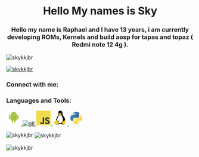 <h1 align="center">Hello My names is Sky</h1>
<h3 align="center">Hello my name is Raphael and I have 13 years, i am currently developing ROMs, Kernels and build aosp for tapas and topaz ( Redmi note 12 4g ).</h3>

<p align="left"> <img src="https://komarev.com/ghpvc/?username=skykkjbr&label=Profile%20views&color=0e75b6&style=flat" alt="skykkjbr" /> </p>

<p align="left"> <a href="https://github.com/ryo-ma/github-profile-trophy"><img src="https://github-profile-trophy.vercel.app/?username=skykkjbr" alt="skykkjbr" /></a> </p>

<h3 align="left">Connect with me:</h3>
<p align="left">
</p>

<h3 align="left">Languages and Tools:</h3>
<p align="left"> <a href="https://developer.android.com" target="_blank" rel="noreferrer"> <img src="https://raw.githubusercontent.com/devicons/devicon/master/icons/android/android-original-wordmark.svg" alt="android" width="40" height="40"/> </a> <a href="https://git-scm.com/" target="_blank" rel="noreferrer"> <img src="https://www.vectorlogo.zone/logos/git-scm/git-scm-icon.svg" alt="git" width="40" height="40"/> </a> <a href="https://developer.mozilla.org/en-US/docs/Web/JavaScript" target="_blank" rel="noreferrer"> <img src="https://raw.githubusercontent.com/devicons/devicon/master/icons/javascript/javascript-original.svg" alt="javascript" width="40" height="40"/> </a> <a href="https://www.linux.org/" target="_blank" rel="noreferrer"> <img src="https://raw.githubusercontent.com/devicons/devicon/master/icons/linux/linux-original.svg" alt="linux" width="40" height="40"/> </a> <a href="https://www.python.org" target="_blank" rel="noreferrer"> <img src="https://raw.githubusercontent.com/devicons/devicon/master/icons/python/python-original.svg" alt="python" width="40" height="40"/> </a> </p>

<p><img align="left" src="https://github-readme-stats.vercel.app/api/top-langs?username=skykkjbr&show_icons=true&locale=en&layout=compact" alt="skykkjbr" /></p>

<p>&nbsp;<img align="center" src="https://github-readme-stats.vercel.app/api?username=skykkjbr&show_icons=true&locale=en" alt="skykkjbr" /></p>

<p><img align="center" src="https://github-readme-streak-stats.herokuapp.com/?user=skykkjbr&" alt="skykkjbr" /></p>


